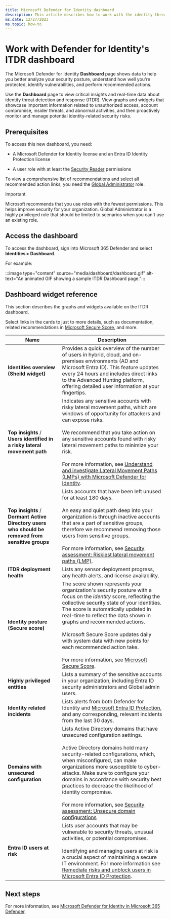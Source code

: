 ```yaml
---
title: Microsoft Defender for Identity dashboard
description: This article describes how to work with the identity threat detection and response (ITDR) dashboard in Microsoft 365 Defender.
ms.date: 12/27/2023
ms.topic: how-to
---
```


# Work with Defender for Identity's ITDR dashboard

The Microsoft Defender for Identity **Dashboard** page shows data to help you better analyze your security posture, understand how well you're protected, identify vulnerabilities, and perform recommended actions.

Use the **Dashboard** page to view critical insights and real-time data about identity threat detection and response (ITDR). View graphs and widgets that showcase important information related to unauthorized access, account compromise, insider threats, and abnormal activities, and then proactively monitor and manage potential identity-related security risks.

## Prerequisites

To access this new dashboard, you need:

- A Microsoft Defender for Identity license and an Entra ID Identity Protection license

- A user role with at least the [Security Reader](/azure/active-directory/roles/permissions-reference#security-reader) permissions

To view a comprehensive list of recommendations and select all recommended action links, you need the [Global Administrator](/azure/active-directory/roles/permissions-reference#global-administrator) role.

> [!IMPORTANT]
> Microsoft recommends that you use roles with the fewest permissions. This helps improve security for your organization. Global Administrator is a highly privileged role that should be limited to scenarios when you can't use an existing role.

## Access the dashboard

To access the dashboard, sign into Microsoft 365 Defender and select **Identities > Dashboard**.

For example:

:::image type="content" source="media/dashboard/dashboard.gif" alt-text="An animated GIF showing a sample ITDR Dashboard page.":::

## Dashboard widget reference

This section describes the graphs and widgets available on the ITDR dashboard. 

Select links in the cards to just to more details, such as documentation, related recommendations in [Microsoft Secure Score](/microsoft-365/security/defender/microsoft-secure-score), and more.


|Name  |Description |
|---------|---------|
|**Identities overview (Sheild widget)** |Provides a quick overview of the number of users in hybrid, cloud, and on-premises environments (AD and Microsoft Entra ID). This feature updates every 24 hours and includes direct links to the Advanced Hunting platform, offering detailed user information at your fingertips.|
|**Top insights** /<br>**Users identified in a risky lateral movement path** | Indicates any sensitive accounts with risky lateral movement paths, which are windows of opportunity for attackers and can expose risks.  <br><br>We recommend that you take action on any sensitive accounts found with risky lateral movement paths to minimize your risk. <br><br>For more information, see [Understand and investigate Lateral Movement Paths (LMPs) with Microsoft Defender for Identity](understand-lateral-movement-paths.md).|
|**Top insights** /<br>**Dormant Active Directory users who should be removed from sensitive groups** | Lists accounts that have been left unused for at least 180 days. <br><br>An easy and quiet path deep into your organization is through inactive accounts that are a part of sensitive groups, therefore we recommend removing those users from sensitive groups. <br><br>For more information, see [Security assessment: Riskiest lateral movement paths (LMP)](security-assessment-riskiest-lmp.md).|
|**ITDR deployment health**     |  Lists any sensor deployment progress, any health alerts, and license availability.     |
|**Identity posture (Secure score)** | The score shown represents your organization's security posture with a focus on the *identity* score, reflecting the collective security state of your identities. The score is automatically updated in real-time to reflect the data shown in graphs and recommended actions. <br><br>Microsoft Secure Score updates daily with system data with new points for each recommended action take.<br><br> For more information, see [Microsoft Secure Score](/microsoft-365/security/defender/microsoft-secure-score). |
| **Highly privileged entities** | Lists a summary of the sensitive accounts in your organization, including Entra ID security administrators and Global admin users. |
| **Identity related incidents** | Lists alerts from both Defender for Identity and [Microsoft Entra ID Protection](/azure/active-directory/identity-protection/overview-identity-protection), and any corresponding, relevant incidents from the last 30 days. |
|**Domains with unsecured configuration**     |  Lists Active Directory domains that have unsecured configuration settings. <br><br>Active Directory domains hold many security-related configurations, which, when misconfigured, can make organizations more susceptible to cyber-attacks. Make sure to configure your domains in accordance with security best practices to decrease the likelihood of identity compromise.  <br><br>For more information, see [Security assessment: Unsecure domain configurations](security-assessment-unsecure-domain-configurations.md)       |
| **Entra ID users at risk** | Lists user accounts that may be vulnerable to security threats, unusual activities, or potential compromises. <br><br>Identifying and managing users at risk is a crucial aspect of maintaining a secure IT environment. For more information see [Remediate risks and unblock users in Microsoft Entra ID Protection](/entra/id-protection/howto-identity-protection-remediate-unblock). |

## Next steps

For more information, see [Microsoft Defender for Identity in Microsoft 365 Defender](/microsoft-365/security/defender/microsoft-365-security-center-mdi?bc=/defender-for-identity/breadcrumb/toc.json&toc=/defender-for-identity/TOC.json).
